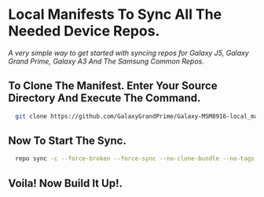# **Local Manifests To Sync All The Needed Device Repos.**

_*A very simple way to get started with syncing repos for Galaxy J5, Galaxy Grand Prime, Galaxy A3 And The Samsung Common Repos.*_




To Clone The Manifest. Enter Your Source Directory And Execute The Command.
-------------

```bash
  git clone https://github.com/GalaxyGrandPrime/Galaxy-MSM8916-local_manifests -b cm-14.1 .repo/local_manifests
```



Now To Start The Sync.
-------------

```bash
  repo sync -c --force-broken --force-sync --no-clone-bundle --no-tags -j$( nproc --all )
```



Voila! Now Build It Up!.
-------------
